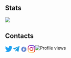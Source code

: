 ## Stats
<img src="https://github-readme-stats.vercel.app/api?username=philyuchkoff&show_icons=true&count_private=true">


## Contacts
<a href="https://twitter.com/philyuchkoff"><img align="left" alt="Vitaliy Filyuchkov | Twitter" width="24px" src="https://github.com/philyuchkoff/philyuchkoff/blob/main/assets/tw.png" /></a>

<a href="https://t.me/philyuchkoff"><img align="left" alt="Vitaliy Filyuchkov | Telegram" width="24px" src="https://github.com/philyuchkoff/philyuchkoff/blob/main/assets/tg.png" /></a> 

<a href="https://www.facebook.com/vitaliy.philyuchkoff/"><img align="left" alt="Vitaliy Filyuchkov | Facebook" width="26px"
src="https://github.com/philyuchkoff/philyuchkoff/blob/main/assets/fb.png" /></a> 

<a href="https://www.instagram.com/philyuchkoff/"><img align="left" alt="Vitaliy Filyuchkov | Instagram" width="24px" src="https://github.com/philyuchkoff/philyuchkoff/blob/main/assets/ig.png" /></a>

![Profile views](https://gpvc.arturio.dev/philyuchkoff)



